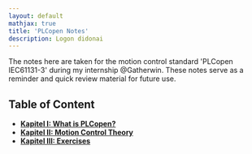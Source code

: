 ```yaml
---
layout: default
mathjax: true
title: 'PLCopen Notes'
description: Logon didonai
---
```

The notes here are taken for the motion control standard 'PLCopen IEC61131-3' during my internship @Gatherwin. These notes serve as a reminder and quick review material for future use.


## **Table of Content**

* [**Kapitel I: What is PLCopen?**](Kap01WhatPLCopen.html)
* [**Kapitel II: Motion Control Theory**](Kap02MCT.html)
* [**Kapitel III: Exercises**](Kap03Exercise.html)
